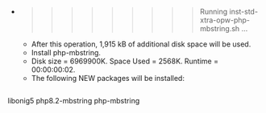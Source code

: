 * >>>>>>>>> Running inst-std-xtra-opw-php-mbstring.sh ...
  * After this operation, 1,915 kB of additional disk space will be used.
  * Install php-mbstring.
  * Disk size = 6969900K. Space Used = 2568K. Runtime = 00:00:00:02.
  * The following NEW packages will be installed:
  ```bash
libonig5 php8.2-mbstring php-mbstring
  ```
